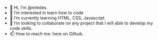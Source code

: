 - 👋 Hi, I’m @mledes
- 👀 I’m interested in learn how to code 
- 🌱 I’m currently learning HTML, CSS, Javascript.
- 💞️ I’m looking to collaborate on any project that I will able to develop my code skills.
- 📫 How to reach me: here on Github.

<!---
mledes/mledes is a ✨ special ✨ repository because its `README.md` (this file) appears on your GitHub profile.
You can click the Preview link to take a look at your changes.
--->
